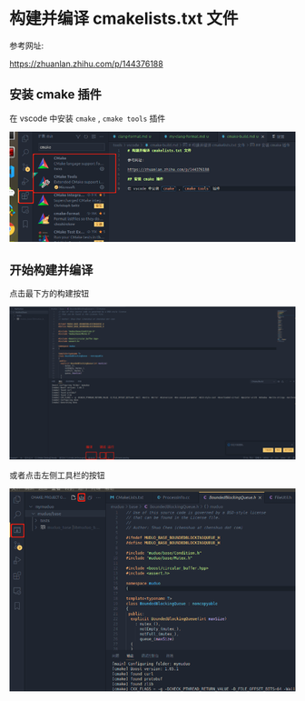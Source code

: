 # 构建并编译 cmakelists.txt 文件

参考网址:

https://zhuanlan.zhihu.com/p/144376188

## 安装 cmake 插件

在 vscode 中安装 `cmake` , `cmake tools` 插件

![cmake-plungins](images/cmake-plungins.png)


## 开始构建并编译

点击最下方的构建按钮

![cmake-build](./images/cmake-build.png)

或者点击左侧工具栏的按钮

![cmake-toolbal](./images/cmake-toolbar.png)